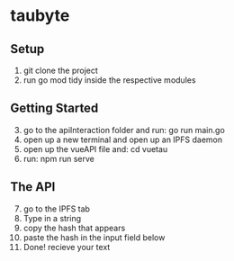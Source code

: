 # taubyte

## Setup
1. git clone the project
2. run go mod tidy inside the respective modules

## Getting Started
3. go to the apiInteraction folder and run: go run main.go
4. open up a new terminal and open up an IPFS daemon
5. open up the vueAPI file and: cd vuetau
6. run: npm run serve

## The API
7. go to the IPFS tab
8. Type in a string
9. copy the hash that appears
10. paste the hash in the input field below
11. Done! recieve your text
